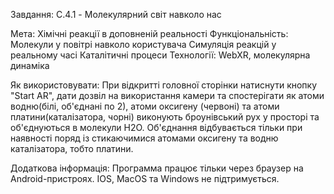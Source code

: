 Завдання:
C.4.1 - Молекулярний світ навколо нас

Мета: Хімічні реакції в доповненій реальності
Функціональність:
Молекули у повітрі навколо користувача
Симуляція реакцій у реальному часі
Каталітичні процеси
Технології: WebXR, молекулярна динаміка


Як використовувати:
При відкритті головної сторінки натиснути кнопку "Start AR", дати дозвіл на використання камери та спостерігати як атоми водню(білі, об'єднані по 2), атоми оксигену (червоні) та атоми платини(каталізатора, чорні) виконують броунівський рух у просторі та об'єднуються в молекули H2O. Об'єднання відбувається тільки при наявності поряд із стикаючимися атомами оксигену та водню каталізатора, тобто платини.

Додаткова інформація:
Программа працює тільки через браузер на Android-пристроях. IOS, MacOS та Windows не підтримується.

